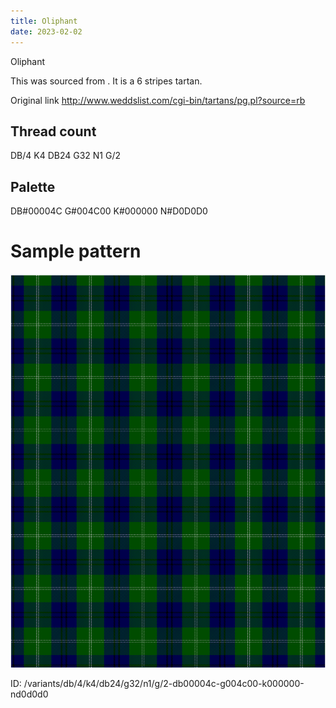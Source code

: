 ```yaml
---
title: Oliphant
date: 2023-02-02
---
```

Oliphant

This was sourced from <no value>.  It is a 6 stripes tartan.

Original link http://www.weddslist.com/cgi-bin/tartans/pg.pl?source=rb

## Thread count
DB/4 K4 DB24 G32 N1 G/2

## Palette
DB#00004C G#004C00 K#000000 N#D0D0D0

# Sample pattern

![Tartan detail](tartan.png "DB/4 K4 DB24 G32 N1 G/2 tartan")

ID: /variants/db/4/k4/db24/g32/n1/g/2-db00004c-g004c00-k000000-nd0d0d0